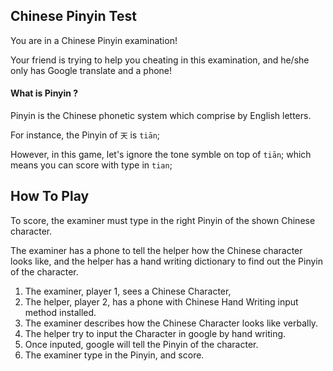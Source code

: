## Chinese Pinyin Test

You are in a Chinese Pinyin examination!

Your friend is trying to help you cheating in this examination, and he/she only has Google translate and a phone!

#### What is Pinyin ?

Pinyin is the Chinese phonetic system which comprise by English letters.

For instance, the Pinyin of `天` is `tiān`;

However, in this game, let's ignore the tone symble on top of `tiān`; which means you can score with type in `tian`;

## How To Play

To score, the examiner must type in the right Pinyin of the shown Chinese character.

The examiner has a phone to tell the helper how the Chinese character looks like, and the helper has a hand writing dictionary to find out the Pinyin of the character.

1. The examiner, player 1, sees a Chinese Character,
2. The helper, player 2, has a phone with Chinese Hand Writing input method installed.
3. The examiner describes how the Chinese Character looks like verbally.
4. The helper try to input the Character in google by hand writing.
5. Once inputed, google will tell the Pinyin of the character.
6. The examiner type in the Pinyin, and score.
